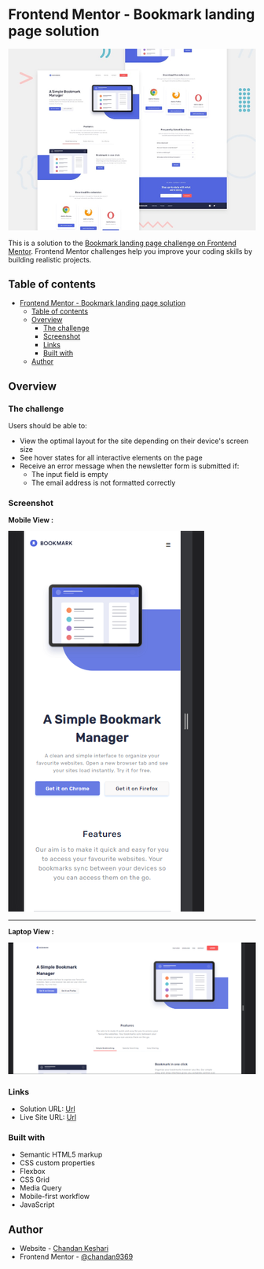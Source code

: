 # Frontend Mentor - Bookmark landing page solution

![Design preview for the Bookmark landing page coding challenge](./design/desktop-preview.jpg)

This is a solution to the [Bookmark landing page challenge on Frontend Mentor](https://www.frontendmentor.io/challenges/bookmark-landing-page-5d0b588a9edda32581d29158). Frontend Mentor challenges help you improve your coding skills by building realistic projects.

## Table of contents

- [Frontend Mentor - Bookmark landing page solution](#frontend-mentor---bookmark-landing-page-solution)
  - [Table of contents](#table-of-contents)
  - [Overview](#overview)
    - [The challenge](#the-challenge)
    - [Screenshot](#screenshot)
    - [Links](#links)
    - [Built with](#built-with)
  - [Author](#author)

## Overview

### The challenge

Users should be able to:

- View the optimal layout for the site depending on their device's screen size
- See hover states for all interactive elements on the page
- Receive an error message when the newsletter form is submitted if:
  - The input field is empty
  - The email address is not formatted correctly

### Screenshot

**Mobile View :**

![ss-1](./images/ss-1.png)

---

**Laptop View :**

![ss-2](./images/ss-2.png)

### Links

- Solution URL: [Url](https://github.com/chandan9369/Responsive-Bookmark-Clone-using-HTML-CSS-JS)
- Live Site URL: [Url](https://responsive-bookmark-landing.netlify.app/)

### Built with

- Semantic HTML5 markup
- CSS custom properties
- Flexbox
- CSS Grid
- Media Query
- Mobile-first workflow
- JavaScript

## Author

- Website - [Chandan Keshari](https://www.frontendmentor.io/profile/chandan9369)
- Frontend Mentor - [@chandan9369](https://www.frontendmentor.io/profile/chandan9369)
